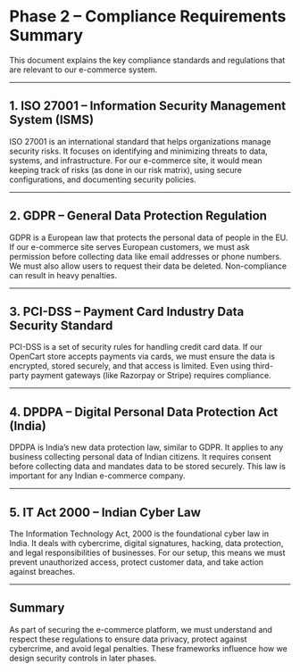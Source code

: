# Phase 2 – Compliance Requirements Summary

This document explains the key compliance standards and regulations that are relevant to our e-commerce system.

---

## 1. ISO 27001 – Information Security Management System (ISMS)

ISO 27001 is an international standard that helps organizations manage security risks. It focuses on identifying and minimizing threats to data, systems, and infrastructure. For our e-commerce site, it would mean keeping track of risks (as done in our risk matrix), using secure configurations, and documenting security policies.

---

## 2. GDPR – General Data Protection Regulation

GDPR is a European law that protects the personal data of people in the EU. If our e-commerce site serves European customers, we must ask permission before collecting data like email addresses or phone numbers. We must also allow users to request their data be deleted. Non-compliance can result in heavy penalties.

---

## 3. PCI-DSS – Payment Card Industry Data Security Standard

PCI-DSS is a set of security rules for handling credit card data. If our OpenCart store accepts payments via cards, we must ensure the data is encrypted, stored securely, and that access is limited. Even using third-party payment gateways (like Razorpay or Stripe) requires compliance.

---

## 4. DPDPA – Digital Personal Data Protection Act (India)

DPDPA is India’s new data protection law, similar to GDPR. It applies to any business collecting personal data of Indian citizens. It requires consent before collecting data and mandates data to be stored securely. This law is important for any Indian e-commerce company.

---

## 5. IT Act 2000 – Indian Cyber Law

The Information Technology Act, 2000 is the foundational cyber law in India. It deals with cybercrime, digital signatures, hacking, data protection, and legal responsibilities of businesses. For our setup, this means we must prevent unauthorized access, protect customer data, and take action against breaches.

---

## Summary

As part of securing the e-commerce platform, we must understand and respect these regulations to ensure data privacy, protect against cybercrime, and avoid legal penalties. These frameworks influence how we design security controls in later phases.
